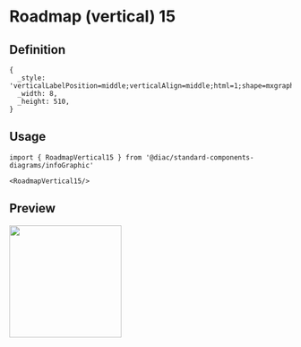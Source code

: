 # Roadmap (vertical) 15

## Definition

```
{
  _style: 'verticalLabelPosition=middle;verticalAlign=middle;html=1;shape=mxgraph.infographic.circularCallout2;dy=15;strokeColor=#56517E;labelPosition=center;align=center;fontColor=#10739E;fontStyle=1;fontSize=24;shadow=0;direction=north;flipH=1;',
  _width: 8,
  _height: 510,
}
```

## Usage

```
import { RoadmapVertical15 } from '@diac/standard-components-diagrams/infoGraphic'

<RoadmapVertical15/>
```

## Preview

<img src="./roadmap-vertical-15.png" width="200"/>
